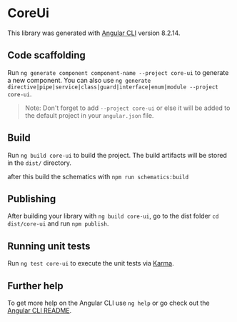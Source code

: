 # CoreUi

This library was generated with [Angular CLI](https://github.com/angular/angular-cli) version 8.2.14.

## Code scaffolding

Run `ng generate component component-name --project core-ui` to generate a new component. You can also use `ng generate directive|pipe|service|class|guard|interface|enum|module --project core-ui`.
> Note: Don't forget to add `--project core-ui` or else it will be added to the default project in your `angular.json` file. 

## Build

Run `ng build core-ui` to build the project. The build artifacts will be stored in the `dist/` directory.

after this build the schematics with `npm run schematics:build` 

## Publishing

After building your library with `ng build core-ui`, go to the dist folder `cd dist/core-ui` and run `npm publish`.

## Running unit tests

Run `ng test core-ui` to execute the unit tests via [Karma](https://karma-runner.github.io).

## Further help

To get more help on the Angular CLI use `ng help` or go check out the [Angular CLI README](https://github.com/angular/angular-cli/blob/master/README.md).
